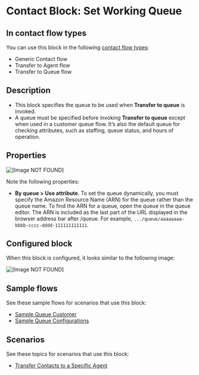 # Contact Block: Set Working Queue<a name="set-working-queue"></a>

## In contact flow types<a name="set-voice-types"></a>

You can use this block in the following [contact flow types](create-contact-flow.md#contact-flow-types):
+ Generic Contact flow
+ Transfer to Agent flow
+ Transfer to Queue flow

## Description<a name="set-voice-description"></a>
+ This block specifies the queue to be used when **Transfer to queue** is invoked\.
+ A queue must be specified before invoking **Transfer to queue** except when used in a customer queue flow\. It’s also the default queue for checking attributes, such as staffing, queue status, and hours of operation\.

## Properties<a name="set-voice-properties"></a>

![\[Image NOT FOUND\]](http://docs.aws.amazon.com/connect/latest/adminguide/images/set-working-queue-properties.png)

Note the following properties:
+ **By queue > Use attribute**\. To set the queue dynamically, you must specify the Amazon Resource Name \(ARN\) for the queue rather than the queue name\. To find the ARN for a queue, open the queue in the queue editor\. The ARN is included as the last part of the URL displayed in the browser address bar after /queue\. For example, `.../queue/aaaaaaaa-bbbb-cccc-dddd-111111111111`\.

## Configured block<a name="set-voice-configured"></a>

When this block is configured, it looks similar to the following image:

![\[Image NOT FOUND\]](http://docs.aws.amazon.com/connect/latest/adminguide/images/set-working-queue-configured.png)

## Sample flows<a name="set-voice-samples"></a>

See these sample flows for scenarios that use this block:
+ [Sample Queue Customer](sample-queue-customer.md)
+ [Sample Queue Configurations](sample-queue-configurations.md)

## Scenarios<a name="set-voice-scenarios"></a>

See these topics for scenarios that use this block:
+ [Transfer Contacts to a Specific Agent](transfer-to-agent.md)